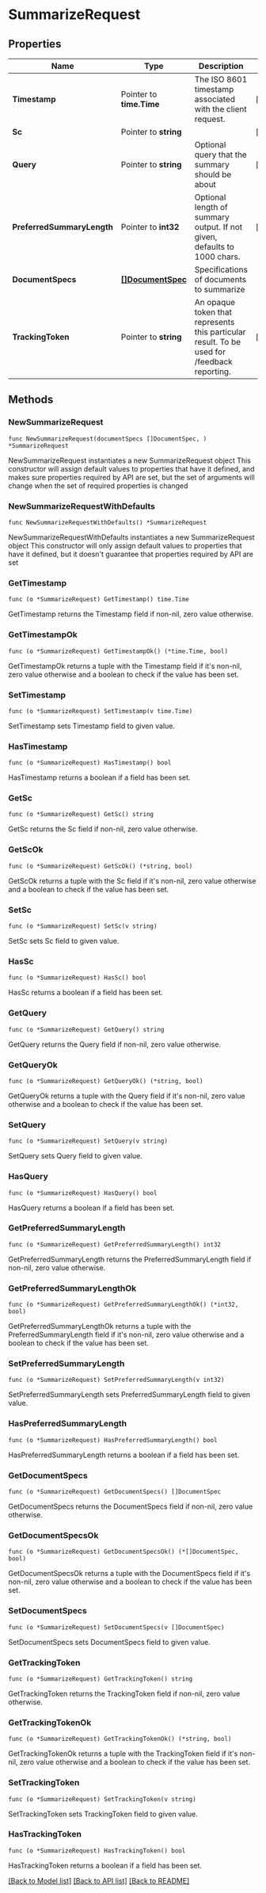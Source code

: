 # SummarizeRequest

## Properties

Name | Type | Description | Notes
------------ | ------------- | ------------- | -------------
**Timestamp** | Pointer to **time.Time** | The ISO 8601 timestamp associated with the client request. | [optional] 
**Sc** | Pointer to **string** |  | [optional] 
**Query** | Pointer to **string** | Optional query that the summary should be about | [optional] 
**PreferredSummaryLength** | Pointer to **int32** | Optional length of summary output. If not given, defaults to 1000 chars. | [optional] 
**DocumentSpecs** | [**[]DocumentSpec**](DocumentSpec.md) | Specifications of documents to summarize | 
**TrackingToken** | Pointer to **string** | An opaque token that represents this particular result. To be used for /feedback reporting. | [optional] 

## Methods

### NewSummarizeRequest

`func NewSummarizeRequest(documentSpecs []DocumentSpec, ) *SummarizeRequest`

NewSummarizeRequest instantiates a new SummarizeRequest object
This constructor will assign default values to properties that have it defined,
and makes sure properties required by API are set, but the set of arguments
will change when the set of required properties is changed

### NewSummarizeRequestWithDefaults

`func NewSummarizeRequestWithDefaults() *SummarizeRequest`

NewSummarizeRequestWithDefaults instantiates a new SummarizeRequest object
This constructor will only assign default values to properties that have it defined,
but it doesn't guarantee that properties required by API are set

### GetTimestamp

`func (o *SummarizeRequest) GetTimestamp() time.Time`

GetTimestamp returns the Timestamp field if non-nil, zero value otherwise.

### GetTimestampOk

`func (o *SummarizeRequest) GetTimestampOk() (*time.Time, bool)`

GetTimestampOk returns a tuple with the Timestamp field if it's non-nil, zero value otherwise
and a boolean to check if the value has been set.

### SetTimestamp

`func (o *SummarizeRequest) SetTimestamp(v time.Time)`

SetTimestamp sets Timestamp field to given value.

### HasTimestamp

`func (o *SummarizeRequest) HasTimestamp() bool`

HasTimestamp returns a boolean if a field has been set.

### GetSc

`func (o *SummarizeRequest) GetSc() string`

GetSc returns the Sc field if non-nil, zero value otherwise.

### GetScOk

`func (o *SummarizeRequest) GetScOk() (*string, bool)`

GetScOk returns a tuple with the Sc field if it's non-nil, zero value otherwise
and a boolean to check if the value has been set.

### SetSc

`func (o *SummarizeRequest) SetSc(v string)`

SetSc sets Sc field to given value.

### HasSc

`func (o *SummarizeRequest) HasSc() bool`

HasSc returns a boolean if a field has been set.

### GetQuery

`func (o *SummarizeRequest) GetQuery() string`

GetQuery returns the Query field if non-nil, zero value otherwise.

### GetQueryOk

`func (o *SummarizeRequest) GetQueryOk() (*string, bool)`

GetQueryOk returns a tuple with the Query field if it's non-nil, zero value otherwise
and a boolean to check if the value has been set.

### SetQuery

`func (o *SummarizeRequest) SetQuery(v string)`

SetQuery sets Query field to given value.

### HasQuery

`func (o *SummarizeRequest) HasQuery() bool`

HasQuery returns a boolean if a field has been set.

### GetPreferredSummaryLength

`func (o *SummarizeRequest) GetPreferredSummaryLength() int32`

GetPreferredSummaryLength returns the PreferredSummaryLength field if non-nil, zero value otherwise.

### GetPreferredSummaryLengthOk

`func (o *SummarizeRequest) GetPreferredSummaryLengthOk() (*int32, bool)`

GetPreferredSummaryLengthOk returns a tuple with the PreferredSummaryLength field if it's non-nil, zero value otherwise
and a boolean to check if the value has been set.

### SetPreferredSummaryLength

`func (o *SummarizeRequest) SetPreferredSummaryLength(v int32)`

SetPreferredSummaryLength sets PreferredSummaryLength field to given value.

### HasPreferredSummaryLength

`func (o *SummarizeRequest) HasPreferredSummaryLength() bool`

HasPreferredSummaryLength returns a boolean if a field has been set.

### GetDocumentSpecs

`func (o *SummarizeRequest) GetDocumentSpecs() []DocumentSpec`

GetDocumentSpecs returns the DocumentSpecs field if non-nil, zero value otherwise.

### GetDocumentSpecsOk

`func (o *SummarizeRequest) GetDocumentSpecsOk() (*[]DocumentSpec, bool)`

GetDocumentSpecsOk returns a tuple with the DocumentSpecs field if it's non-nil, zero value otherwise
and a boolean to check if the value has been set.

### SetDocumentSpecs

`func (o *SummarizeRequest) SetDocumentSpecs(v []DocumentSpec)`

SetDocumentSpecs sets DocumentSpecs field to given value.


### GetTrackingToken

`func (o *SummarizeRequest) GetTrackingToken() string`

GetTrackingToken returns the TrackingToken field if non-nil, zero value otherwise.

### GetTrackingTokenOk

`func (o *SummarizeRequest) GetTrackingTokenOk() (*string, bool)`

GetTrackingTokenOk returns a tuple with the TrackingToken field if it's non-nil, zero value otherwise
and a boolean to check if the value has been set.

### SetTrackingToken

`func (o *SummarizeRequest) SetTrackingToken(v string)`

SetTrackingToken sets TrackingToken field to given value.

### HasTrackingToken

`func (o *SummarizeRequest) HasTrackingToken() bool`

HasTrackingToken returns a boolean if a field has been set.


[[Back to Model list]](../README.md#documentation-for-models) [[Back to API list]](../README.md#documentation-for-api-endpoints) [[Back to README]](../README.md)


